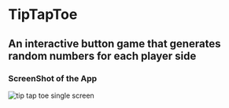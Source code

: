 # TipTapToe
## An interactive button game that generates random numbers for each player side

### ScreenShot of the App
![tip tap toe single screen](https://user-images.githubusercontent.com/40501545/41860488-a9331684-7853-11e8-89e0-e37150721968.png)
